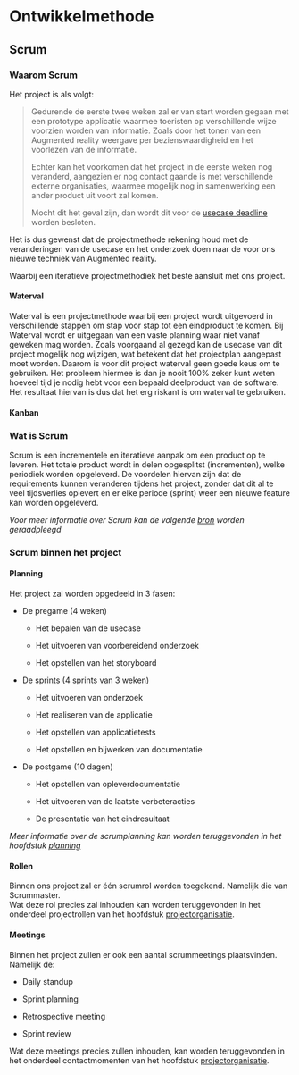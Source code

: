 Ontwikkelmethode
================

## Scrum


### Waarom Scrum
Het project is als volgt:
 
>Gedurende de eerste twee weken zal er van start worden gegaan met een prototype applicatie waarmee toeristen op verschillende wijze voorzien worden van informatie. Zoals door het tonen van een Augmented reality weergave per bezienswaardigheid en het voorlezen van de informatie.
>
>Echter kan het voorkomen dat het project in de eerste weken nog veranderd, aangezien er nog contact gaande is met verschillende externe organisaties, waarmee mogelijk nog in samenwerking een ander product uit voort zal komen.
>
>Mocht dit het geval zijn, dan wordt dit voor de [usecase deadline](./5.%20planning.md) worden besloten. 

Het is dus gewenst dat de projectmethode rekening houd met de veranderingen van de usecase en het onderzoek doen naar de voor ons nieuwe techniek van Augmented reality.

Waarbij een iteratieve projectmethodiek het beste aansluit met ons project.


#### Waterval
Waterval is een projectmethode waarbij een project wordt uitgevoerd in verschillende stappen om stap voor stap tot een eindproduct te komen. Bij Waterval wordt er uitgegaan van een vaste planning waar niet vanaf geweken mag worden. Zoals voorgaand al gezegd kan de usecase van dit project mogelijk nog wijzigen, wat betekent dat het projectplan aangepast moet worden. Daarom is voor dit project waterval geen goede keus om te gebruiken. Het probleem hiermee is dan je nooit 100% zeker kunt weten hoeveel tijd je nodig hebt voor een bepaald deelproduct van de software. Het resultaat hiervan is dus dat het erg riskant is om waterval te gebruiken.



#### Kanban

### Wat is Scrum

Scrum is een incrementele en iteratieve aanpak om een product op te leveren. Het
totale product wordt in delen opgesplitst (incrementen), welke periodiek worden
opgeleverd. De voordelen hiervan zijn dat de requirements kunnen veranderen
tijdens het project, zonder dat dit al te veel tijdsverlies oplevert en er elke periode (sprint) weer een nieuwe feature kan worden opgeleverd.

*Voor meer informatie over Scrum kan de volgende [bron](https://docs.google.com/document/d/1nYtDFelWIIY_HflRyFgfNad_BLUWWT5OzyGJE5lavZ4/edit#heading=h.qdslz9rw1ldu) worden geraadpleegd*

### Scrum binnen het project
#### Planning
Het project zal worden opgedeeld in 3 fasen:
-   De pregame (4 weken)

    -   Het bepalen van de usecase

    -   Het uitvoeren van voorbereidend onderzoek

    -   Het opstellen van het storyboard

-   De sprints (4 sprints van 3 weken)

    -   Het uitvoeren van onderzoek

    -   Het realiseren van de applicatie

    -   Het opstellen van applicatietests

    -   Het opstellen en bijwerken van documentatie

-   De postgame (10 dagen)

    -   Het opstellen van opleverdocumentatie

    -   Het uitvoeren van de laatste verbeteracties

    -   De presentatie van het eindresultaat

*Meer informatie over de scrumplanning kan worden teruggevonden in het hoofdstuk [planning](./5.%20planning.md)*


#### Rollen

Binnen ons project zal er één scrumrol worden toegekend. Namelijk die van
Scrummaster.  
Wat deze rol precies zal inhouden kan worden teruggevonden in het onderdeel
projectrollen van het hoofdstuk [projectorganisatie](./8.%20projectorganisatie.md).

#### Meetings

Binnen het project zullen er ook een aantal scrummeetings plaatsvinden.  
Namelijk de:

-   Daily standup

-   Sprint planning

-   Retrospective meeting

-   Sprint review

Wat deze meetings precies zullen inhouden, kan worden teruggevonden in het
onderdeel contactmomenten van het hoofdstuk [projectorganisatie](./8.%20projectorganisatie.md).
